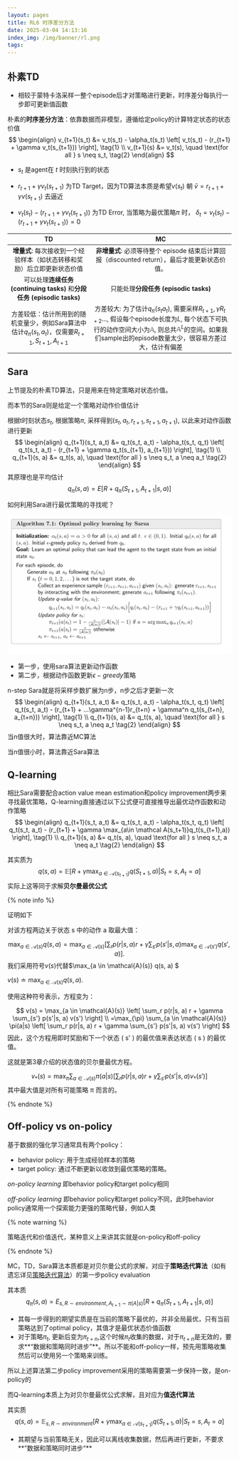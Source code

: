 ```yaml
---
layout: pages
title: RL6 时序差分方法
date: 2025-03-04 14:13:16
index_img: /img/banner/rl.png 
tags:
---
```


## 朴素TD

* 相较于蒙特卡洛采样一整个episode后才对策略进行更新，时序差分每执行一步即可更新值函数

朴素的**时序差分方法**：依靠数据而非模型，遵循给定policy的计算特定状态的状态价值
$$
\begin{align}
v_{t+1}(s_t) &= v_t(s_t) - \alpha_t(s_t) \left[ v_t(s_t) - (r_{t+1} + \gamma v_t(s_{t+1})) \right], \tag{1} \\
v_{t+1}(s) &= v_t(s), \quad \text{for all } s \neq s_t, \tag{2}
\end{align}
$$

* $s_t$ 是agent在 $t$ 时刻执行到的状态 

* $r_{t+1} + \gamma v_t(s_{t+1})$ 为TD Target，因为TD算法本质是希望$v(s_t)$ 朝 $\bar{v} = r_{t+1} + \gamma v(s_{t+ 1})$ 去逼近
* $v_t(s_t) - (r_{t+1} + \gamma v_t(s_{t+1}))$ 为TD Error, 当策略为最优策略$\pi$ 时， $\delta_t = v_t(s_t) - (r_{t+1} + \gamma v_t(s_{t+1})) = 0$

|                              TD                              |                              MC                              |
| :----------------------------------------------------------: | :----------------------------------------------------------: |
| **增量式**: 每次接收到一个经验样本（如状态转移和奖励）后立即更新状态价值 | **非增量式**: 必须等待整个 episode 结束后计算回报（discounted return），最后才能更新状态价值。 |
| 可以处理**连续任务 (continuing tasks)** 和**分段任务 (episodic tasks)** |            只能处理**分段任务 (episodic tasks)**             |
| 方差较低：估计所用到的随机变量少，例如Sara算法中估计$q_{\pi}(s_t,a_t)$，仅需要$R_{t+1}, S_{t+1}, A_{t+1}$ | 方差较大: 为了估计$q_{\pi}(s_t a_t)$, 需要采样$R_{t+1}, \gamma R_{t+2}...$, 假设每个episode长度为$L$, 每个状态下可执行的动作空间大小为$\mathbb A$, 则总共$\mathbb A ^{L}$的空间。如果我们sample出的episode数量太少，很容易方差过大，估计有偏差 |

## Sara

上节提及的朴素TD算法，只是用来在特定策略对状态价值。

而本节的Sara则是给定一个策略对动作价值估计

根据t时刻状态$s_t$, 根据策略$\pi$, 采样得到$(s_t, a_t, r_{t+1}, s_{t+1}, a_{t+1})$, 以此来对动作函数进行更新
$$
\begin{align}
q_{t+1}(s_t, a_t) &= q_t(s_t, a_t) - \alpha_t(s_t, q_t) \left[ q_t(s_t, a_t) - (r_{t+1} + \gamma q_t(s_{t+1}, a_{t+1})) \right], \tag{1} \\
q_{t+1}(s, a) &= q_t(s, a), \quad \text{for all } s \neq s_t, a \neq a_t \tag{2}
\end{align}
$$
其原理也是平均估计
$$
q_{\pi}(s,a) = E[R+ q_{\pi}(S_{t+1},A_{t+1}|s,a)] 
$$


如何利用Sara进行最优策略的寻找呢？

![](/img/rl/rl6_sara.png)

* 第一步，使用sara算法更新动作函数
* 第二步，根据动作函数更新$\epsilon - greedy$策略



n-step Sara就是将采样步数扩展为n步，n步之后才更新一次
$$
\begin{align}
q_{t+1}(s_t, a_t) &= q_t(s_t, a_t) - \alpha_t(s_t, q_t) \left[ q_t(s_t, a_t) - (r_{t+1} + ...\gamma^{n-1}r_{t+n} + \gamma^n q_t(s_{t+n}, a_{t+n})) \right], \tag{1} \\
q_{t+1}(s, a) &= q_t(s, a), \quad \text{for all } s \neq s_t, a \neq a_t \tag{2}
\end{align}
$$
当n值很大时，算法靠近MC算法

当n值很小时，算法靠近Sara算法

## Q-learning

相比Sara需要配合action value mean estimation和policy improvement两步来寻找最优策略，Q-learning直接通过以下公式便可直接推导出最优动作函数和动作策略
$$
\begin{align}
q_{t+1}(s_t, a_t) &= q_t(s_t, a_t) - \alpha_t(s_t, q_t) \left[ q_t(s_t, a_t) - (r_{t+1} + \gamma \max_{a\in \mathcal A(s_t+1)}q_t(s_{t+1},a)) \right], \tag{1} \\
q_{t+1}(s, a) &= q_t(s, a), \quad \text{for all } s \neq s_t, a \neq a_t \tag{2}
\end{align}
$$

其实质为
$$
q(s,a) = \mathbb E[R + \gamma \max_{a \in \mathcal A(s_{t+1})}q(S_{t+1},a)|S_t = s,A_t = a]
$$
实际上这等同于求解**贝尔曼最优公式**

{% note info %}

证明如下

对该方程两边关于状态 s 中的动作 a 取最大值：

$$
\max_{a \in \mathcal{A}(s)} q(s, a) = \max_{a \in \mathcal{A}(s)} \left[ \sum_r p(r|s, a) r + \gamma \sum_{s'} p(s'|s, a) \max_{a \in \mathcal{A}(s')} q(s', a) \right].
$$
我们采用符号$v(s)$代替$\max_{a \in \mathcal{A}(s)} q(s, a) $

$v(s) \doteq \max_{a \in \mathcal{A}(s)} q(s, a).$

使用这种符号表示，方程变为：

$$
v(s) = \max_{a \in \mathcal{A}(s)} \left[ \sum_r p(r|s, a) r + \gamma \sum_{s'} p(s'|s, a) v(s') \right]  \\
 =\max_{\pi} \sum_{a \in \mathcal{A}(s)} \pi(a|s) \left[ \sum_r p(r|s, a) r + \gamma \sum_{s'} p(s'|s, a) v(s') \right]
$$
因此，这个方程用即时奖励和下一个状态 \( s' \) 的最优值来表达状态 \( s \) 的最优值。

这就是第3章介绍的状态值的贝尔曼最优方程。

$$
v_*(s) = \max_{\pi} \sum_{a \in \mathcal{A}(s)} \pi(a|s) \left[ \sum_r p(r|s, a) r + \gamma \sum_{s'} p(s'|s, a) v_*(s') \right]
$$
其中最大值是对所有可能策略 π 而言的。

{% endnote %}

## Off-policy vs on-policy

基于数据的强化学习通常具有两个policy：

* behavior policy: 用于生成经验样本的策略
* target policy: 通过不断更新以收敛到最优策略的策略。

*on-policy learning* 即behavior policy和target policy相同

*off-policy learning* 即behavior policy和target policy不同，此时behavior policy通常用一个探索能力更强的策略代替，例如人类

{% note warning %}

策略迭代和价值迭代，某种意义上来讲其实就是on-policy和off-policy

{% endnote %}

MC，TD，Sara算法本质都是对贝尔曼公式的求解，对应于**策略迭代算法**（如有遗忘详见[策略迭代算法](https://xrlexpert.github.io/2025/02/12/RL4/#策略迭代算法-Policy-iteration-algorithm)）的第一步policy evaluation

其本质
$$
q_{\pi}(s,a) = E_{s, R \sim environment, A_{t+1} \sim \pi(A|s)}[R+ q_{\pi}(S_{t+1},A_{t+1}|s,a)]
$$

* 其每一步得到的期望实质是在当前的策略下最优的，并非全局最优，只有当前策略达到了optimal policy，其值才是最优状态价值函数
* 对于策略$\pi_t$, 更新后变为$\pi_{t+n}$,这个时候$\pi_t$收集的数据，对于$\pi_{t+n}$是无效的，要求**“数据和策略同时进步”**。所以不能和off-policy一样，预先用策略收集然后可以使用另一个策略来训练。

所以上述算法第二步policy improvement采用的策略需要第一步保持一致，是on-policy的



而Q-learning本质上为对贝尔曼最优公式求解，且对应为**值迭代算法**

其实质
$$
q(s,a) = \mathbb E_{s, R\sim environment}[R + \gamma \max_{a \in \mathcal A(s_{t+1})}q(S_{t+1},a)|S_t = s,A_t = a]
$$

* 其期望与当前策略无关，因此可以离线收集数据，然后再进行更新，不要求**”数据和策略同时进步“**
